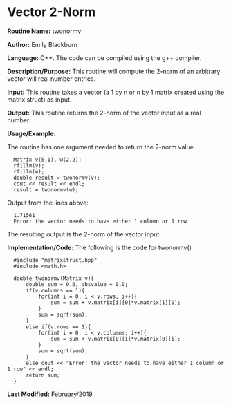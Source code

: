 # Vector 2-Norm

**Routine Name:**           twonormv

**Author:** Emily Blackburn

**Language:** C++. The code can be compiled using the g++ compiler.


**Description/Purpose:** This routine will compute the 2-norm of an arbitrary vector will real number entries. 

**Input:** This routine takes a vector (a 1 by n or n by 1 matrix created using the matrix struct) as input.

**Output:** This routine returns the 2-norm of the vector input as a real number.

**Usage/Example:**

The routine has one argument needed to return the 2-norm value.

      Matrix v(5,1), w(2,2);
      rfillm(v);
      rfillm(w);
      double result = twonormv(v);
      cout << result << endl;
      result = twonormv(w);

Output from the lines above:

      1.71561
      Error: the vector needs to have either 1 column or 1 row

The resulting output is the 2-norm of the vector input.

**Implementation/Code:** The following is the code for twonormv()

      #include "matrixstruct.hpp"
      #include <math.h>

      double twonormv(Matrix v){
          double sum = 0.0, absvalue = 0.0;
          if(v.columns == 1){
              for(int i = 0; i < v.rows; i++){
                  sum = sum + v.matrix[i][0]*v.matrix[i][0];
              }
              sum = sqrt(sum);
          }
          else if(v.rows == 1){
              for(int i = 0; i < v.columns; i++){
                  sum = sum + v.matrix[0][i]*v.matrix[0][i];
              }
              sum = sqrt(sum);
          }
          else cout << "Error: the vector needs to have either 1 column or 1 row" << endl;
          return sum;
      }

**Last Modified:** February/2019
